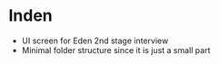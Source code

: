 # Inden

- UI screen for Eden 2nd stage interview
- Minimal folder structure since it is just a small part
